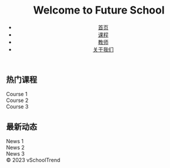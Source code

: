 <!DOCTYPE html>
<html>
<head>
    <title>Future School</title>
    <link rel="stylesheet" type="text/css" href="styles.css">
</head>
<body>
    <header>
        <h1>Welcome to Future School</h1>
        <nav>
            <ul>
                <li><a href="#">首页</a></li>
                <li><a href="#">课程</a></li>
                <li><a href="#">教师</a></li>
                <li><a href="#">关于我们</a></li>
            </ul>
        </nav>
    </header>
    <main>
        <section>
            <h2>热门课程</h2>
            <div class="course">Course 1</div>
            <div class="course">Course 2</div>
            <div class="course">Course 3</div>
        </section>
        <section>
            <h2>最新动态</h2>
            <div class="news">News 1</div>
            <div class="news">News 2</div>
            <div class="news">News 3</div>
        </section>
    </main>
    <footer>
        &copy; 2023 vSchoolTrend
    </footer>
    <script src="script.js"></script>
</body>
</html>
